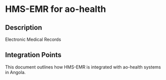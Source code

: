 # HMS-EMR for ao-health

## Description

Electronic Medical Records

## Integration Points

This document outlines how HMS-EMR is integrated with ao-health systems in Angola.
